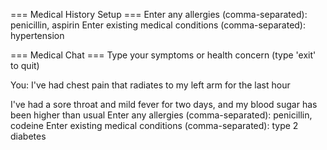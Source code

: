 === Medical History Setup ===
Enter any allergies (comma-separated): penicillin, aspirin
Enter existing medical conditions (comma-separated): hypertension

=== Medical Chat ===
Type your symptoms or health concern (type 'exit' to quit)

You: I've had chest pain that radiates to my left arm for the last hour

I've had a sore throat and mild fever for two days, and my blood sugar has been higher than usual
Enter any allergies (comma-separated): penicillin, codeine
Enter existing medical conditions (comma-separated): type 2 diabetes
